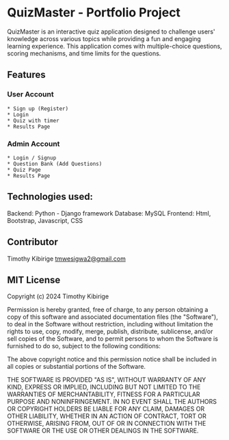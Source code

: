 # QuizMaster - Portfolio Project
QuizMaster is an interactive quiz application designed to challenge users' knowledge across various topics while providing a fun and engaging learning experience. 
This application comes with multiple-choice questions, scoring mechanisms, and time limits for the questions.

## Features
### User Account
    * Sign up (Register)
    * Login
    * Quiz with timer
    * Results Page

### Admin Account
    * Login / Signup
    * Question Bank (Add Questions)
    * Quiz Page
    * Results Page

## Technologies used:
Backend: Python - Django framework
Database: MySQL
Frontend: Html, Bootstrap, Javascript, CSS

## Contributor
Timothy Kibirige <tmwesigwa2@gmail.com>

## MIT License

Copyright (c) 2024 Timothy Kibirige

Permission is hereby granted, free of charge, to any person obtaining a copy of this software and associated documentation files (the "Software"), to deal in the Software without restriction, including without limitation the rights to use, copy, modify, merge, publish, distribute, sublicense, and/or sell copies of the Software, and to permit persons to whom the Software is furnished to do so, subject to the following conditions:

The above copyright notice and this permission notice shall be included in all copies or substantial portions of the Software.

THE SOFTWARE IS PROVIDED "AS IS", WITHOUT WARRANTY OF ANY KIND, EXPRESS OR IMPLIED, INCLUDING BUT NOT LIMITED TO THE WARRANTIES OF MERCHANTABILITY, FITNESS FOR A PARTICULAR PURPOSE AND NONINFRINGEMENT. IN NO EVENT SHALL THE AUTHORS OR COPYRIGHT HOLDERS BE LIABLE FOR ANY CLAIM, DAMAGES OR OTHER LIABILITY, WHETHER IN AN ACTION OF CONTRACT, TORT OR OTHERWISE, ARISING FROM, OUT OF OR IN CONNECTION WITH THE SOFTWARE OR THE USE OR OTHER DEALINGS IN THE SOFTWARE.
